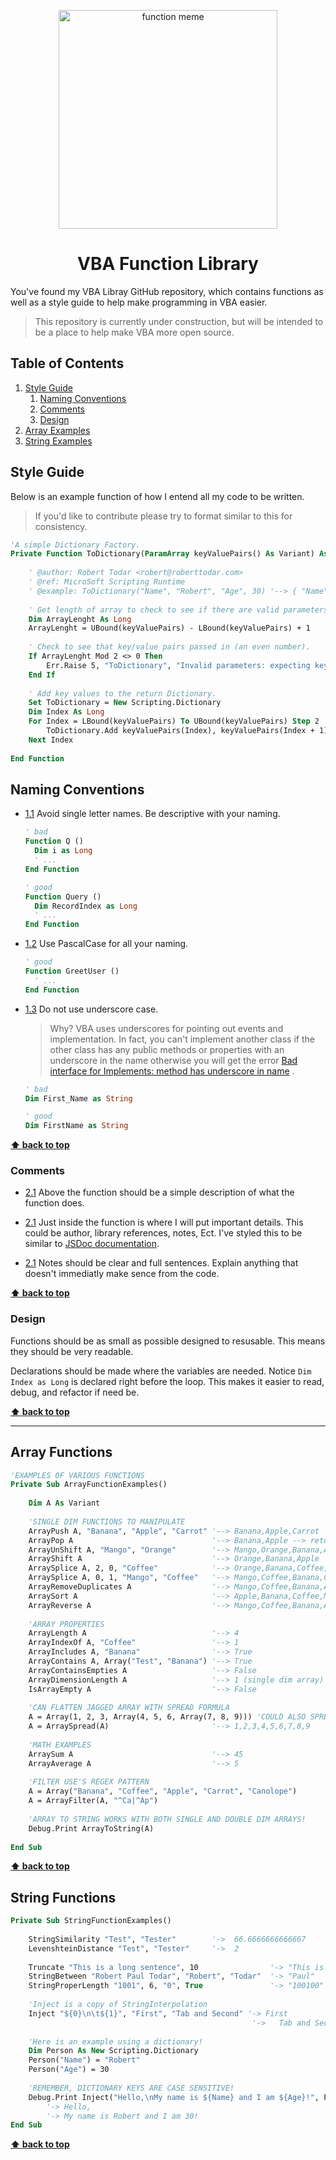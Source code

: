 <p align="center">
    <img width="350px" alt="function meme" src="https://i.pinimg.com/736x/2e/e7/b3/2ee7b37349f798c3460e244143bdd0bc--math-puns-math-humor.jpg">
    <h1 align="center">VBA Function Library</h1>
</p>

You've found my VBA Libray GitHub repository, which contains functions as well as a style guide to help make programming in VBA easier.

> This repository is currently under construction, but will be intended to be a place to help make VBA more open source.


## Table of Contents

  1. [Style Guide](#style-guide)
     1. [Naming Conventions](#naming-conventions)
     2. [Comments](#comments)
     3. [Design](#design)
  2. [Array Examples](#array-functions)
  3. [String Examples](#string-functions)

## Style Guide

  Below is an example function of how I entend all my code to be written. 

  > If you'd like to contribute please try to format similar to this for consistency.

  ```vb
  'A simple Dictionary Factory.
  Private Function ToDictionary(ParamArray keyValuePairs() As Variant) As Scripting.Dictionary
      
      ' @author: Robert Todar <robert@roberttodar.com>
      ' @ref: MicroSoft Scripting Runtime
      ' @example: ToDictionary("Name", "Robert", "Age", 30) '--> { "Name": "Robert, "Age": 30 }
      
      ' Get length of array to check to see if there are valid parameters.
      Dim ArrayLenght As Long
      ArrayLenght = UBound(keyValuePairs) - LBound(keyValuePairs) + 1
      
      ' Check to see that key/value pairs passed in (an even number).
      If ArrayLenght Mod 2 <> 0 Then
          Err.Raise 5, "ToDictionary", "Invalid parameters: expecting key/value pairs, but received an odd number of arguments."
      End If
      
      ' Add key values to the return Dictionary.
      Set ToDictionary = New Scripting.Dictionary
      Dim Index As Long
      For Index = LBound(keyValuePairs) To UBound(keyValuePairs) Step 2
          ToDictionary.Add keyValuePairs(Index), keyValuePairs(Index + 1)
      Next Index
      
  End Function
  ```

## Naming Conventions

  <a name="single--letter--names"></a><a name="1.1"></a>
  - [1.1](#single--letter--names) Avoid single letter names. Be descriptive with your naming.
    ```vb
    ' bad
    Function Q ()
      Dim i as Long
      ' ...
    End Function

    ' good
    Function Query ()
      Dim RecordIndex as Long
      ' ...
    End Function
    ```

  <a name="pascal--case"></a><a name="1.2"></a>
  - [1.2](#pascal--case) Use PascalCase for all your naming.
    ```vb
    ' good
    Function GreetUser ()
      ' ...
    End Function
    ```

  <a name="underscore--case"></a><a name="1.3"></a>
  - [1.3](#underscore--case) Do not use underscore case.
    
    > Why? VBA uses underscores for pointing out events and implementation. In fact, you can't implement another class if the other class has any public methods or properties with an underscore in the name otherwise you will get the error [Bad interface for Implements: method has underscore in name](https://docs.microsoft.com/en-us/office/vba/language/reference/user-interface-help/bad-interface-for-implements-method-has-underscore-in-name) .
    ```vb
    ' bad
    Dim First_Name as String

    ' good
    Dim FirstName as String
    ```
  **[⬆ back to top](#table-of-contents)**

### Comments

  <a name="description-header-comment"></a><a name="2.1"></a>
  - [2.1](#description-header-comment) Above the function should be a simple description of what the function does.

  <a name="doc--comment"></a><a name="2.2"></a>
  - [2.1](#doc--comment) Just inside the function is where I will put important details. This could be author, library references, notes, Ect. I've styled this to be similar to [JSDoc documentation](https://devdocs.io/jsdoc/). 

  <a name="descriptive--comment"></a><a name="2.1"></a>
  - [2.1](#descriptive--comment) Notes should be clear and full sentences. Explain anything that doesn't immediatly make sence from the code.

  **[⬆ back to top](#table-of-contents)**


### Design

  Functions should be as small as possible designed to resusable. This means they should be very readable.

  Declarations should be made where the variables are needed. Notice `Dim Index as Long` is declared right before the loop. This makes it easier to read, debug, and refactor if need be.

  **[⬆ back to top](#table-of-contents)**

----

## Array Functions

  ```vb
  'EXAMPLES OF VARIOUS FUNCTIONS
  Private Sub ArrayFunctionExamples()
      
      Dim A As Variant
      
      'SINGLE DIM FUNCTIONS TO MANIPULATE
      ArrayPush A, "Banana", "Apple", "Carrot" '--> Banana,Apple,Carrot
      ArrayPop A                               '--> Banana,Apple --> returns Carrot
      ArrayUnShift A, "Mango", "Orange"        '--> Mango,Orange,Banana,Apple
      ArrayShift A                             '--> Orange,Banana,Apple
      ArraySplice A, 2, 0, "Coffee"            '--> Orange,Banana,Coffee,Apple
      ArraySplice A, 0, 1, "Mango", "Coffee"   '--> Mango,Coffee,Banana,Coffee,Apple
      ArrayRemoveDuplicates A                  '--> Mango,Coffee,Banana,Apple
      ArraySort A                              '--> Apple,Banana,Coffee,Mango
      ArrayReverse A                           '--> Mango,Coffee,Banana,Apple
      
      'ARRAY PROPERTIES
      ArrayLength A                            '--> 4
      ArrayIndexOf A, "Coffee"                 '--> 1
      ArrayIncludes A, "Banana"                '--> True
      ArrayContains A, Array("Test", "Banana") '--> True
      ArrayContainsEmpties A                   '--> False
      ArrayDimensionLength A                   '--> 1 (single dim array)
      IsArrayEmpty A                           '--> False
      
      'CAN FLATTEN JAGGED ARRAY WITH SPREAD FORMULA
      A = Array(1, 2, 3, Array(4, 5, 6, Array(7, 8, 9))) 'COULD ALSO SPREAD DICTIONAIRES AND COLLECTIONS AS WELL
      A = ArraySpread(A)                       '--> 1,2,3,4,5,6,7,8,9
      
      'MATH EXAMPLES
      ArraySum A                               '--> 45
      ArrayAverage A                           '--> 5
      
      'FILTER USE'S REGEX PATTERN
      A = Array("Banana", "Coffee", "Apple", "Carrot", "Canolope")
      A = ArrayFilter(A, "^Ca|^Ap")
      
      'ARRAY TO STRING WORKS WITH BOTH SINGLE AND DOUBLE DIM ARRAYS!
      Debug.Print ArrayToString(A)
      
  End Sub
  ```
  **[⬆ back to top](#table-of-contents)**

## String Functions

  ```vb
  Private Sub StringFunctionExamples()
      
      StringSimilarity "Test", "Tester"        '->  66.6666666666667
      LevenshteinDistance "Test", "Tester"     '->  2
                                                        
      Truncate "This is a long sentence", 10                '-> "This is..."
      StringBetween "Robert Paul Todar", "Robert", "Todar"  '-> "Paul"
      StringProperLength "1001", 6, "0", True               '-> "100100"
      
      'Inject is a copy of StringInterpolation
      Inject "${0}\n\t${1}", "First", "Tab and Second" '-> First
                                                        '->   Tab and Second
      
      'Here is an example using a dictionary!
      Dim Person As New Scripting.Dictionary
      Person("Name") = "Robert"
      Person("Age") = 30
      
      'REMEMBER, DICTIONARY KEYS ARE CASE SENSITIVE!
      Debug.Print Inject("Hello,\nMy name is ${Name} and I am ${Age}!", Person)
          '-> Hello,
          '-> My name is Robert and I am 30!
  End Sub
  ```
  **[⬆ back to top](#table-of-contents)**
